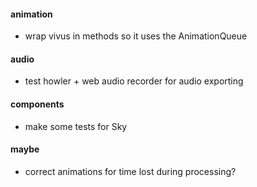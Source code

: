 #### animation
* wrap vivus in methods so it uses the AnimationQueue

#### audio
* test howler + web audio recorder for audio exporting

#### components
* make some tests for Sky

#### maybe
* correct animations for time lost during processing?
